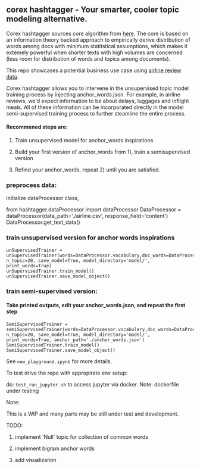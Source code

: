 ## corex hashtagger - Your smarter, cooler topic modeling alternative.

Corex hashtagger sources core algorithm from [here](https://github.com/gregversteeg/corex_topic). The core is based on an information theory backed approach to empirically derive distribution of words among docs with minimum statitstical assumptions, which makes it extemely powerful when shorter texts with high volumes are concerned (less room for distribution of words and topics among documents). 

This repo showcases a potential business use case using [airline review data](https://raw.githubusercontent.com/quankiquanki/skytrax-reviews-dataset/). 

Corex hashtagger allows you to intervene in the unsupervised topic model training process by injecting anchor_words.json. For example, in airline reviews, we'd expect information to be about delays, luggages and inflight meals. All of these information can be incorporated directly in the model semi-supervised training process to further steamline the entire process. 

#### Recommened steps are: 

1) Train unsupervised model for anchor_words inspirations

2) Build your first version of anchor_words from 1), train a semisupervised version

3) Refind your anchor_words, repeat 2) until you are satisfied. 


### preprocess data: 


initialize dataProcessor class,

from hashtagger.dataProcessor import dataProcessor
DataProcessor = dataProcessor(data_path='./airline.csv', response_field='content')
DataProcessor.get_text_data()


### train unsupervised version for anchor words inspirations
```from hashtagger.modelTrainer import unSupervisedTrainer
unSupervisedTrainer = unSupervisedTrainer(words=DataProcessor.vocabulary,doc_words=DataProcessor.doc_words, n_topic=20, save_model=True, model_directory='model/', print_words=True)
unSupervisedTrainer.train_model()
unSupervisedTrainer.save_model_object()
```


### train semi-supervised version:
#### Take printed outputs, edit your anchor_words.json, and repeat the first step
```from hashtagger.modelTrainer import semiSupervisedTrainer
SemiSupervisedTrainer = semiSupervisedTrainer(words=DataProcessor.vocabulary,doc_words=DataProcessor.doc_words, n_topic=20, save_model=True, model_directory='model/', print_words=True, anchor_path='./anchor_words.json')
SemiSupervisedTrainer.train_model()
SemiSupervisedTrainer.save_model_object()
```

See `new_playground.ipynb` for more details.


To test drive the repo with appropirate env setup:

do: `test_run_jupyter.sh`
to access jupyter via docker. Note: dockerfile under testing

Note:

This is a WIP and many parts may be still under test and development.


TODO:

1) implement 'Null' topic for collection of common words

2) implement bigram anchor words

3) add visualizaiton
